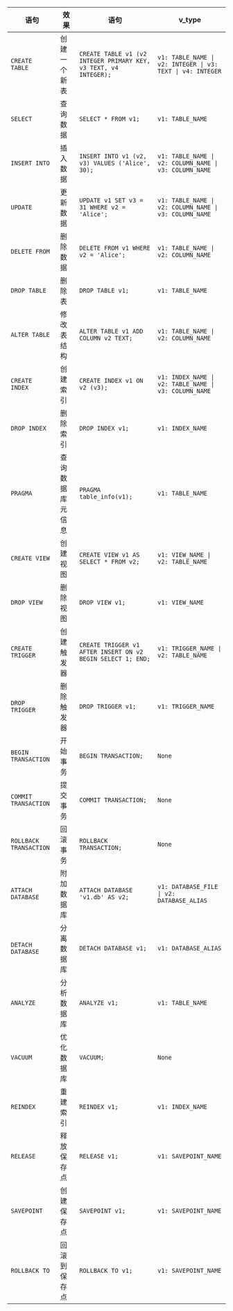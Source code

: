 | 语句                     | 效果       | 语句                                                               | v\_type                                                    |
|------------------------|----------|------------------------------------------------------------------|------------------------------------------------------------|
| `CREATE TABLE`         | 创建一个新表   | `CREATE TABLE v1 (v2 INTEGER PRIMARY KEY, v3 TEXT, v4 INTEGER);` | `v1: TABLE_NAME \| v2: INTEGER \| v3: TEXT \| v4: INTEGER` |
| `SELECT`               | 查询数据     | `SELECT * FROM v1;`                                              | `v1: TABLE_NAME`                                           |
| `INSERT INTO`          | 插入数据     | `INSERT INTO v1 (v2, v3) VALUES ('Alice', 30);`                  | `v1: TABLE_NAME \| v2: COLUMN_NAME \| v3: COLUMN_NAME`     |
| `UPDATE`               | 更新数据     | `UPDATE v1 SET v3 = 31 WHERE v2 = 'Alice';`                      | `v1: TABLE_NAME \| v2: COLUMN_NAME \| v3: COLUMN_NAME`     |
| `DELETE FROM`          | 删除数据     | `DELETE FROM v1 WHERE v2 = 'Alice';`                             | `v1: TABLE_NAME \| v2: COLUMN_NAME`                        |
| `DROP TABLE`           | 删除表      | `DROP TABLE v1;`                                                 | `v1: TABLE_NAME`                                           |
| `ALTER TABLE`          | 修改表结构    | `ALTER TABLE v1 ADD COLUMN v2 TEXT;`                             | `v1: TABLE_NAME \| v2: COLUMN_NAME`                        |
| `CREATE INDEX`         | 创建索引     | `CREATE INDEX v1 ON v2 (v3);`                                    | `v1: INDEX_NAME \| v2: TABLE_NAME \| v3: COLUMN_NAME`      |
| `DROP INDEX`           | 删除索引     | `DROP INDEX v1;`                                                 | `v1: INDEX_NAME`                                           |
| `PRAGMA`               | 查询数据库元信息 | `PRAGMA table_info(v1);`                                         | `v1: TABLE_NAME`                                           |
| `CREATE VIEW`          | 创建视图     | `CREATE VIEW v1 AS SELECT * FROM v2;`                            | `v1: VIEW_NAME \| v2: TABLE_NAME`                          |
| `DROP VIEW`            | 删除视图     | `DROP VIEW v1;`                                                  | `v1: VIEW_NAME`                                            |
| `CREATE TRIGGER`       | 创建触发器    | `CREATE TRIGGER v1 AFTER INSERT ON v2 BEGIN SELECT 1; END;`      | `v1: TRIGGER_NAME \| v2: TABLE_NAME`                       |
| `DROP TRIGGER`         | 删除触发器    | `DROP TRIGGER v1;`                                               | `v1: TRIGGER_NAME`                                         |
| `BEGIN TRANSACTION`    | 开始事务     | `BEGIN TRANSACTION;`                                             | `None`                                                     |
| `COMMIT TRANSACTION`   | 提交事务     | `COMMIT TRANSACTION;`                                            | `None`                                                     |
| `ROLLBACK TRANSACTION` | 回滚事务     | `ROLLBACK TRANSACTION;`                                          | `None`                                                     |
| `ATTACH DATABASE`      | 附加数据库    | `ATTACH DATABASE 'v1.db' AS v2;`                                 | `v1: DATABASE_FILE \| v2: DATABASE_ALIAS`                  |
| `DETACH DATABASE`      | 分离数据库    | `DETACH DATABASE v1;`                                            | `v1: DATABASE_ALIAS`                                       |
| `ANALYZE`              | 分析数据库    | `ANALYZE v1;`                                                    | `v1: TABLE_NAME`                                           |
| `VACUUM`               | 优化数据库    | `VACUUM;`                                                        | `None`                                                     |
| `REINDEX`              | 重建索引     | `REINDEX v1;`                                                    | `v1: INDEX_NAME`                                           |
| `RELEASE`              | 释放保存点    | `RELEASE v1;`                                                    | `v1: SAVEPOINT_NAME`                                       |
| `SAVEPOINT`            | 创建保存点    | `SAVEPOINT v1;`                                                  | `v1: SAVEPOINT_NAME`                                       |
| `ROLLBACK TO`          | 回滚到保存点   | `ROLLBACK TO v1;`                                                | `v1: SAVEPOINT_NAME`                                       |
